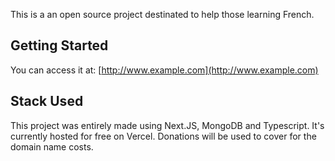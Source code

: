 This is a an open source project destinated to help those learning French.

## Getting Started

You can access it at: [http://www.example.com](http://www.example.com)

## Stack Used

This project was entirely made using Next.JS, MongoDB and Typescript. It's currently hosted for free on Vercel.
Donations will be used to cover for the domain name costs.
